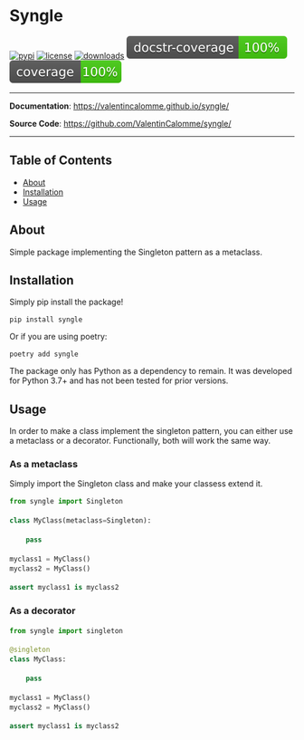 # Syngle

[![pypi](https://img.shields.io/pypi/v/syngle.svg)](https://pypi.python.org/pypi/syngle)
[![license](https://img.shields.io/github/license/valentincalomme/syngle.svg)](https://github.com/valentincalomme/syngle/blob/master/LICENSE)
[![downloads](https://img.shields.io/pypi/dm/syngle.svg)](https://pypistats.org/packages/syngle)
[![docstr-coverage](https://raw.githubusercontent.com/ValentinCalomme/syngle/master/docs/assets/docstr-coverage.svg)](https://github.com/valentincalomme/syngle/blob/master/syngle/docs/assets/docstr-coverage.svg)
[![coverage](https://raw.githubusercontent.com/ValentinCalomme/syngle/master/docs/assets/coverage.svg)](https://github.com/valentincalomme/syngle/blob/master/syngle/docs/assets/coverage.svg)

---

**Documentation**: <a href="https://valentincalomme.github.io/syngle/" target="_blank">https://valentincalomme.github.io/syngle/</a>

**Source Code**: <a href="https://github.com/ValentinCalomme/syngle/" target="_blank">https://github.com/ValentinCalomme/syngle/</a>

---

## Table of Contents

  - [About](#about)
  - [Installation](#installation)
  - [Usage](#usage)

## About

Simple package implementing the Singleton pattern as a metaclass.

## Installation

Simply pip install the package!

```
pip install syngle
```

Or if you are using poetry:

```
poetry add syngle
```

The package only has Python as a dependency to remain. It was developed for Python 3.7+ and has not been tested for prior versions.

## Usage

In order to make a class implement the singleton pattern, you can either use a metaclass or a decorator. Functionally, both will work the same way.

### As a metaclass

Simply import the Singleton class and make your classess extend it.

```python
from syngle import Singleton

class MyClass(metaclass=Singleton):

    pass

myclass1 = MyClass()
myclass2 = MyClass()

assert myclass1 is myclass2
```

### As a decorator

```python
from syngle import singleton

@singleton
class MyClass:

    pass

myclass1 = MyClass()
myclass2 = MyClass()

assert myclass1 is myclass2
```
